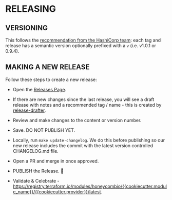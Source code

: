 # RELEASING

## VERSIONING

This follows the [recommendation from the HashiCorp team](https://developer.hashicorp.com/terraform/registry/modules/publish#releasing-new-versions): each tag and release has a semantic version optionally prefixed with a `v` (i.e. v1.0.1 or 0.9.4).

## MAKING A NEW RELEASE

Follow these steps to create a new release:

* Open the [Releases Page](https://github.com/honeycombio/terraform-aws-integrations/releases).


* If there are new changes since the last release, you will see a draft release with notes and a recommended tag / name - this is created by [release-drafter](.github/workflows/release-drafter.yml).
 

* Review and make changes to the content or version number.


* Save. DO NOT PUBLISH YET.


* Locally, run `make update-changelog`. We do this before publishing so our new release includes the commit with the latest version controlled CHANGELOG.md file.


* Open a PR and merge in once approved.


* PUBLISH the Release. 🎉


* Validate & Celebrate - https://registry.terraform.io/modules/honeycombio/{{cookiecutter.module_name}}/{{cookiecutter.provider}}/latest.